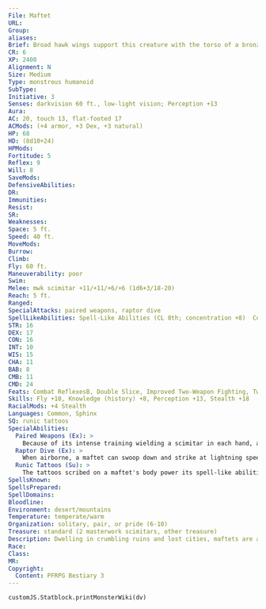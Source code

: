 ```yaml
---
File: Maftet
URL: 
Group: 
aliases: 
Brief: Broad hawk wings support this creature with the torso of a bronze-skinned human and the lower body of a tawny, bipedal lion.
CR: 6
XP: 2400
Alignment: N
Size: Medium
Type: monstrous humanoid
SubType: 
Initiative: 3
Senses: darkvision 60 ft., low-light vision; Perception +13
Aura: 
AC: 20, touch 13, flat-footed 17
ACMods: (+4 armor, +3 Dex, +3 natural)
HP: 68
HD: (8d10+24)
HPMods: 
Fortitude: 5
Reflex: 9
Will: 8
SaveMods: 
DefensiveAbilities: 
DR: 
Immunities: 
Resist: 
SR: 
Weaknesses: 
Space: 5 ft.
Speed: 40 ft.
MoveMods: 
Burrow: 
Climb: 
Fly: 60 ft.
Maneuverability: poor
Swim: 
Melee: mwk scimitar +11/+11/+6/+6 (1d6+3/18-20)
Reach: 5 ft.
Ranged: 
SpecialAttacks: paired weapons, raptor dive
SpellLikeAbilities: Spell-Like Abilities (CL 8th; concentration +8)  Constant-mage armor  3/day-magic weapon  1/day-cat's grace, protection from evil
STR: 16
DEX: 17
CON: 16
INT: 10
WIS: 15
CHA: 11
BAB: 8
CMB: 11
CMD: 24
Feats: Combat ReflexesB, Double Slice, Improved Two-Weapon Fighting, Two-Weapon Fighting, Weapon Focus (scimitar)
Skills: Fly +10, Knowledge (history) +8, Perception +13, Stealth +18
RacialMods: +4 Stealth
Languages: Common, Sphinx
SQ: runic tattoos
SpecialAbilities:
  Paired Weapons (Ex): >
    Because of its intense training wielding a scimitar in each hand, a maftet's off-hand scimitar is treated as a light weapon.
  Raptor Dive (Ex): >
    When airborne, a maftet can swoop down and strike at lightning speed. This is equivalent to an aerial charge, but it must move downward at least 10 feet and may dive at twice its normal flying speed. Doing so grants the maftet a +2 bonus on its attack rolls and allows it to make a full attack at the end of the raptor dive.
  Runic Tattoos (Su): >
    The tattoos scribed on a maftet's body power its spell-like abilities and glow when those abilities are used. A maftet can activate up to two of its spell-like abilities as a standard action. It may make a Fortitude save to resist the effects of an erase spell cast on its tattoos, but if it fails, it loses access to its spell-like abilities for 24 hours.
SpellsKnown: 
SpellsPrepared: 
SpellDomains: 
Bloodline: 
Environment: desert/mountains
Temperature: temperate/warm
Organization: solitary, pair, or pride (6-10)
Treasure: standard (2 masterwork scimitars, other treasure)
Description: Dwelling in crumbling ruins and lost cities, maftets are a race of winged feline humanoids. Accomplished hunters and stalkers, maftets are highly skilled in fighting with dual scimitars.  A typical maftet is 7 feet tall and weighs 270 pounds. The fur on their leonine bodies ranges in coloration from a light buff to goldenrod or rust red. In some climates, maftets have the spotted lower bodies of leopards, and in rare circumstances they may possess white fur and pale skin or black fur and grayish-purple skin. Such individuals frequently rise to positions of power among their kind.  At home in dry deserts and mountains, maftets prefer to lair in abandoned ruins, mysteriously drawn to such desolate places. They also make do with dens in cliff-side caves or mountaintop eyries, but only if no suitable abandoned edifices can be found.  When a young maftet comes of age, it receives its runic tattoos from a shaman, usually the eldest female in the pride. The art and magic of creating these tattoos has been passed down from mother to daughter for thousands of years, along with the race's oral history and legends. Their origins now lost to history, these tattoos are always the same (with minor cosmetic variations between the sexes and between different prides) and always have the same effects. Under no circumstances are these tattoos ever given to non-maftets.
Race: 
Class: 
MR: 
Copyright:
  Content: PFRPG Bestiary 3
---
```

```dataviewjs
customJS.Statblock.printMonsterWiki(dv)
```
